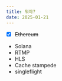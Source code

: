 ```yaml
---
title: 뭐야?
date: 2025-01-21
---
```


- [x] ~~Ethereum~~
- Solana
- RTMP
- HLS
- Cache stampede
- singleflight